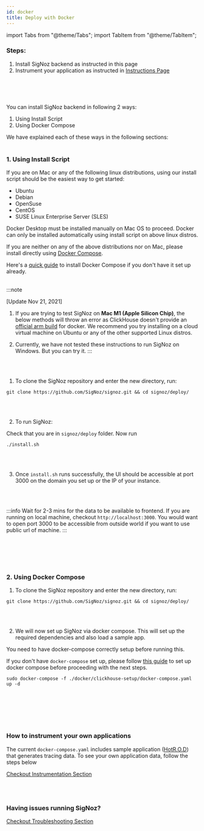 ```yaml
---
id: docker
title: Deploy with Docker
---
```


import Tabs from "@theme/Tabs";
import TabItem from "@theme/TabItem";

### Steps:

1. Install SigNoz backend as instructed in this page
2. Instrument your application as instructed in [Instructions Page](/docs/instrumentation/overview)
<br></br>

<br></br>

You can install SigNoz backend in following 2 ways:
1. Using Install Script
2. Using Docker Compose

We have explained each of these ways in the following sections:
<br></br>

### 1. Using Install Script

If you are on Mac or any of the following linux distributions, using our install script should be the easiest way to get started:
- Ubuntu
- Debian
- OpenSuse
- CentOS
- SUSE Linux Enterprise Server (SLES)

Docker Desktop must be installed manually on Mac OS to proceed. Docker can only be installed automatically using install script on above linux distros.

If you are neither on any of the above distributions nor on Mac, please install directly using [Docker Compose](#2-using-docker-compose).

Here's a [quick guide](https://docs.docker.com/compose/install/) to install Docker Compose if you don't have it set up already.
<br></br>


:::note

[Update Nov 21, 2021]
1. If you are trying to test SigNoz on **Mac M1 (Apple Silicon Chip)**, the below methods will throw an error as ClickHouse doesn't provide an [official arm build](https://github.com/ClickHouse/ClickHouse/issues/20237#issuecomment-888979638) for docker. We recommend you try installing on a cloud virtual machine on Ubuntu or any of the other supported Linux distros.

2. Currently, we have not tested these instructions to run SigNoz on Windows. But you can try it.
:::



<br></br>

1. To clone the SigNoz repository and enter the new directory, run:

```console
git clone https://github.com/SigNoz/signoz.git && cd signoz/deploy/
```
<br></br>

2. To run SigNoz:

Check that you are in `signoz/deploy` folder. Now run

```
./install.sh
```
<br></br>

3. Once `install.sh` runs successfully, the UI should be accessible at port 3000 on the domain you set up or the IP of your instance.

<br></br>


:::info
Wait for 2-3 mins for the data to be available to frontend. If you are running on local machine, checkout `http://localhost:3000`.
You would want to open port 3000 to be accessible from outside world if you want to use public url of machine.
:::

<br></br>
<br></br>

### 2. Using Docker Compose


1. To clone the SigNoz repository and enter the new directory, run:

```console
git clone https://github.com/SigNoz/signoz.git && cd signoz/deploy/
```
<br></br>

2. We will now set up SigNoz via docker compose. This will set up the required dependencies and also load a sample app.

You need to have docker-compose correctly setup before running this.

If you don't have `docker-compose` set up, please follow [this guide](https://docs.docker.com/compose/install/) to set up docker compose before proceeding with the next steps.


```console
sudo docker-compose -f ./docker/clickhouse-setup/docker-compose.yaml up -d
```

<br></br>

<!-- ### Production Settings for Kafka + Druid setup

A standard instance of SigNoz needs around **8GB of memory**. The setup uses `docker-compose.yaml` file at `deploy/docker/druid-kafka-setup`
  
  
If you are interested in configuring S3 deep storage for production usage, check out [this section](/docs/configuration/deep_storage) -->


<br></br>

### How to instrument your own applications

The current `docker-compose.yaml` includes sample application ([HotR.O.D](https://github.com/jaegertracing/jaeger/tree/master/examples/hotrod)) that generates tracing data. To see your own application data, follow the steps below

[Checkout Instrumentation Section](/docs/instrumentation/overview)

<br></br>

### Having issues running SigNoz?
[Checkout Troubleshooting Section](/docs/deployment/troubleshooting)

  
<!-- 
### Deep Storage with S3 for Kafka+Druid Setup
[Checkout Configuration Section](/docs/configuration/deep_storage) -->

<br></br>

